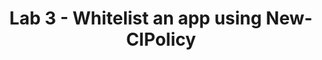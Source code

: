---
title: Lab 3 - Whitelist an app using New-CIPolicy
parent: Module 3
layout: home
nav_order: 3
nav_enabled: true
---